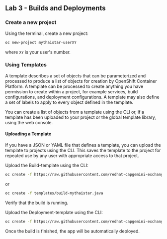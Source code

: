 ## Lab 3 - Builds and Deployments

### Create a new project

Using the terminal, create a new project:

```bash
oc new-project mythaistar-userXY
```

where `XY` is your user's number.

### Using Templates

A template describes a set of objects that can be parameterized and processed to produce a list of objects for creation by OpenShift Container Platform. A template can be processed to create anything you have permission to create within a project, for example services, build configurations, and deployment configurations. A template may also define a set of labels to apply to every object defined in the template.

You can create a list of objects from a template using the CLI or, if a template has been uploaded to your project or the global template library, using the web console.

#### Uploading a Template

If you have a JSON or YAML file that defines a template, you can upload the template to projects using the CLI. This saves the template to the project for repeated use by any user with appropriate access to that project.

Upload the Build-template using the CLI:

```bash
oc create -f https://raw.githubusercontent.com/redhat-capgemini-exchange/my-thai-star-workshop/master/templates/build-mythaistar-java.yaml
```

or

```bash
oc create -f templates/build-mythaistar.java
```

Verify that the build is running.

Upload the Deployment-template using the CLI:

```bash
oc create -f https://raw.githubusercontent.com/redhat-capgemini-exchange/my-thai-star-workshop/master/templates/deploy-mythaistar-java.yaml
```

Once the build is finished, the app will be automatically deployed.

